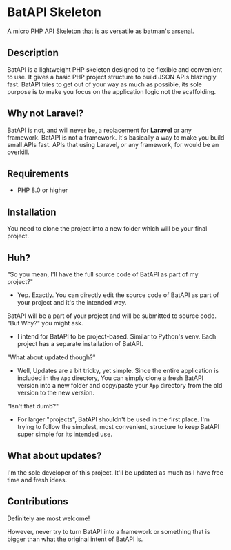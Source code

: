 # BatAPI Skeleton

A micro PHP API Skeleton that is as versatile as batman's arsenal.

## Description

BatAPI is a lightweight PHP skeleton designed to be flexible and convenient to use. 
It gives a basic PHP project structure to build JSON APIs blazingly fast.
BatAPI tries to get out of your way as much as possible, its sole purpose is to make you focus on the application logic not the scaffolding.

## Why not Laravel?

BatAPI is not, and will never be, a replacement for **Laravel** or any framework. BatAPI is not a framework. It's basically a way to make you build small APIs fast. APIs that using Laravel, or any framework, for would be an overkill.

## Requirements

- PHP 8.0 or higher

## Installation

You need to clone the project into a new folder which will be your final project.

## Huh?

"So you mean, I'll have the full source code of BatAPI as part of my project?"
- Yep. Exactly. You can directly edit the source code of BatAPI as part of your project and it's the intended way.

BatAPI will be a part of your project and will be submitted to source code. "But Why?" you might ask.

- I intend for BatAPI to be project-based. Similar to Python's venv. Each project has a separate installation of BatAPI.

"What about updated though?"

- Well, Updates are a bit tricky, yet simple. Since the entire application is included in the `App` directory, You can simply clone a fresh BatAPI version into a new folder and copy/paste your `App` directory from the old version to the new version.

"Isn't that dumb?"

- For larger "projects", BatAPI shouldn't be used in the first place. I'm trying to follow the simplest, most convenient, structure to keep BatAPI super simple for its intended use.

## What about updates?

I'm the sole developer of this project. It'll be updated as much as I have free time and fresh ideas.

## Contributions

Definitely are most welcome!

However, never try to turn BatAPI into a framework or something that is bigger than what the original intent of BatAPI is. 